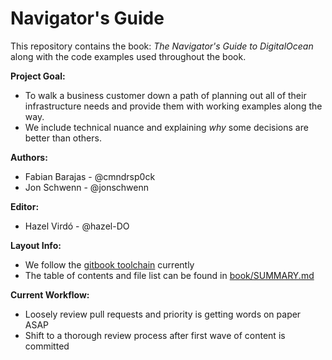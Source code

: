 # Navigator's Guide

This repository contains the book: _The Navigator's Guide to DigitalOcean_ along with the code examples used throughout the book.

**Project Goal:**
* To walk a business customer down a path of planning out all of their infrastructure needs and provide them with working examples along the way.
* We include technical nuance and explaining _why_ some decisions are better than others.

**Authors:**
* Fabian Barajas - @cmndrsp0ck
* Jon Schwenn - @jonschwenn

**Editor:**
* Hazel Virdó - @hazel-DO

**Layout Info:**
* We follow the [gitbook toolchain](https://toolchain.gitbook.com/) currently
* The table of contents and file list can be found in [book/SUMMARY.md](book/SUMMARY.md)

**Current Workflow:**
* Loosely review pull requests and priority is getting words on paper ASAP
* Shift to a thorough review process after first wave of content is committed
